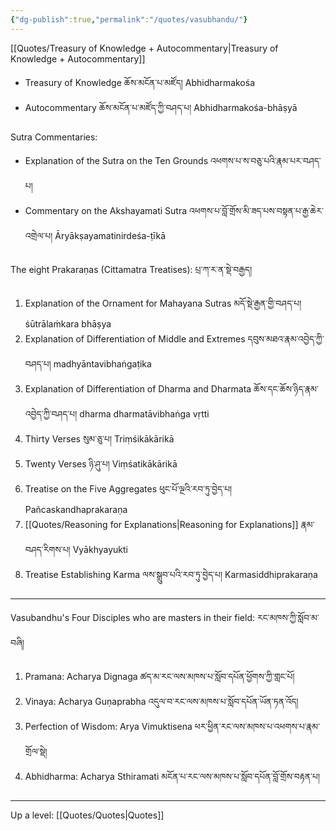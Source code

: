 ```yaml
---
{"dg-publish":true,"permalink":"/quotes/vasubhandu/"}
---
```


[[Quotes/Treasury of Knowledge + Autocommentary\|Treasury of Knowledge + Autocommentary]]
- Treasury of Knowledge ཆོས་མངོན་པ་མཛོད། Abhidharmakośa
- Autocommentary ཆོས་མངོན་པ་མཛོད་ཀྱི་བཤད་པ། Abhidharmakośa-bhāṣyā

Sutra Commentaries:
- Explanation of the Sutra on the Ten Grounds འཕགས་པ་ས་བཅུ་པའི་རྣམ་པར་བཤད་པ། 
- Commentary on the Akshayamati Sutra འཕགས་པ་བློ་གྲོས་མི་ཟད་པས་བསྟན་པ་རྒྱ་ཆེར་འགྲེལ་པ། Āryākṣayamatinirdeśa-ṭīkā

The eight Prakaraṇas (Cittamatra Treatises): པྲ་ཀ་ར་ན་སྡེ་བརྒྱད།
1. Explanation of the Ornament for Mahayana Sutras མདོ་སྡེ་རྒྱན་གྱི་བཤད་པ། ṡūtrālaṁkara bhāṣya
2. Explanation of Differentiation of Middle and Extremes དབུས་མཐའ་རྣམ་འབྱེད་ཀྱི་བཤད་པ། madhyāntavibhaṅgaṭika
3. Explanation of Differentiation of Dharma and Dharmata ཆོས་དང་ཆོས་ཉིད་རྣམ་འབྱེད་ཀྱི་བཤད་པ། 
   dharma dharmatāvibhaṅga vṛtti
4. Thirty Verses སུམ་ཅུ་པ། Triṃśikākārikā
5. Twenty Verses ཉི་ཤུ་པ། Viṃśatikākārikā
6. Treatise on the Five Aggregates ཕུང་པོ་ལྔའི་རབ་ཏུ་བྱེད་པ། Pañcaskandhaprakaraṇa
7. [[Quotes/Reasoning for Explanations\|Reasoning for Explanations]] རྣམ་བཤད་རིགས་པ། Vyākhyayukti
8. Treatise Establishing Karma ལས་སྒྲུབ་པའི་རབ་ཏུ་བྱེད་པ། Karmasiddhiprakaraṇa

---
Vasubandhu's Four Disciples who are masters in their field: རང་མཁས་ཀྱི་སློབ་མ་བཞི།
1. Pramana: Acharya Dignaga ཚད་མ་རང་ལས་མཁས་པ་སློབ་དཔོན་ཕྱོགས་ཀྱི་གླང་པོ།
2. Vinaya: Acharya Guṇaprabha འདུལ་བ་རང་ལས་མཁས་པ་སློབ་དཔོན་ཡོན་ཏན་འོད།
3. Perfection of Wisdom: Arya Vimuktisena ཕར་ཕྱིན་རང་ལས་མཁས་པ་འཕགས་པ་རྣམ་གྲོལ་སྡེ།
4. Abhidharma: Acharya Sthiramati མངོན་པ་རང་ལས་མཁས་པ་སློབ་དཔོན་བློ་གྲོས་བརྟན་པ།


---
Up a level: [[Quotes/Quotes\|Quotes]]